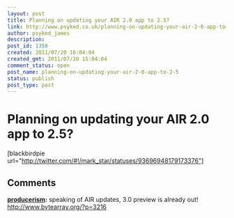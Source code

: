 ```yaml
---
layout: post
title: Planning on updating your AIR 2.0 app to 2.5?
link: http://www.psyked.co.uk/planning-on-updating-your-air-2-0-app-to-2-5/
author: psyked_james
description: 
post_id: 1358
created: 2011/07/20 16:04:04
created_gmt: 2011/07/20 15:04:04
comment_status: open
post_name: planning-on-updating-your-air-2-0-app-to-2-5
status: publish
post_type: post
---
```


# Planning on updating your AIR 2.0 app to 2.5?

[blackbirdpie url="http://twitter.com/#!/mark_star/statuses/93696948179173376"]

## Comments

**[producerism](#886 "2011-07-21 05:03:43"):** speaking of AIR updates, 3.0 preview is already out! http://www.bytearray.org/?p=3216


